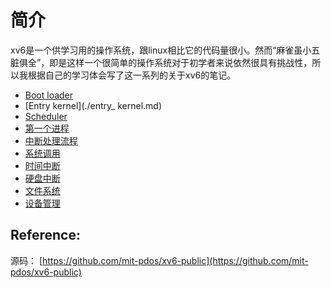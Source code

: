 # 简介

xv6是一个供学习用的操作系统，跟linux相比它的代码量很小。然而“麻雀虽小五脏俱全”，即是这样一个很简单的操作系统对于初学者来说依然很具有挑战性，所以我根据自己的学习体会写了这一系列的关于xv6的笔记。

- [Boot loader](./boot_loader.md) 
- [Entry kernel](./entry_ kernel.md)
- [Scheduler](scheduler.md)
- [第一个进程](the_first_process.md)
- [中断处理流程](interrups_process.md)
- [系统调用](system_call.md)
- [时间中断](timer_interrupt.md)
- [硬盘中断](disk_interrupt.md)
- [文件系统](file_system.md)
- [设备管理](device.md)




## Reference:

源码： [https://github.com/mit-pdos/xv6-public](https://github.com/mit-pdos/xv6-public)
